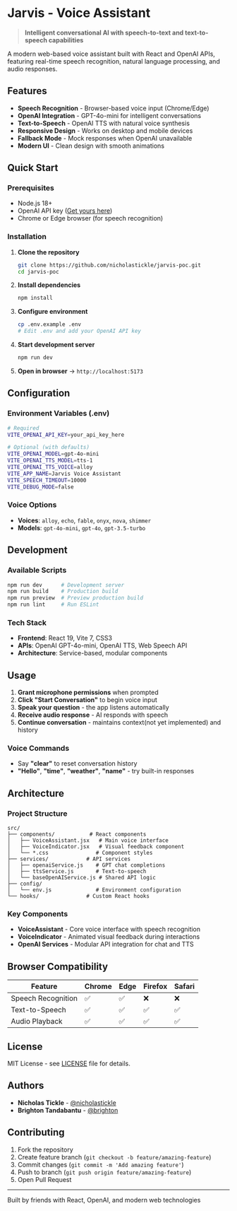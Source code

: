 # Jarvis - Voice Assistant

> **Intelligent conversational AI with speech-to-text and text-to-speech capabilities**

A modern web-based voice assistant built with React and OpenAI APIs, featuring real-time speech recognition, natural language processing, and audio responses.

## Features

- **Speech Recognition** - Browser-based voice input (Chrome/Edge)
- **OpenAI Integration** - GPT-4o-mini for intelligent conversations  
- **Text-to-Speech** - OpenAI TTS with natural voice synthesis
- **Responsive Design** - Works on desktop and mobile devices
- **Fallback Mode** - Mock responses when OpenAI unavailable
- **Modern UI** - Clean design with smooth animations

## Quick Start

### Prerequisites
- Node.js 18+ 
- OpenAI API key ([Get yours here](https://platform.openai.com/api-keys))
- Chrome or Edge browser (for speech recognition)

### Installation

1. **Clone the repository**
   ```bash
   git clone https://github.com/nicholastickle/jarvis-poc.git
   cd jarvis-poc
   ```

2. **Install dependencies**
   ```bash
   npm install
   ```

3. **Configure environment**
   ```bash
   cp .env.example .env
   # Edit .env and add your OpenAI API key
   ```

4. **Start development server**
   ```bash
   npm run dev
   ```

5. **Open in browser** → `http://localhost:5173`

## Configuration

### Environment Variables (.env)
```bash
# Required
VITE_OPENAI_API_KEY=your_api_key_here

# Optional (with defaults)
VITE_OPENAI_MODEL=gpt-4o-mini
VITE_OPENAI_TTS_MODEL=tts-1  
VITE_OPENAI_TTS_VOICE=alloy
VITE_APP_NAME=Jarvis Voice Assistant
VITE_SPEECH_TIMEOUT=10000
VITE_DEBUG_MODE=false
```

### Voice Options
- **Voices**: `alloy`, `echo`, `fable`, `onyx`, `nova`, `shimmer`
- **Models**: `gpt-4o-mini`, `gpt-4o`, `gpt-3.5-turbo`

## Development

### Available Scripts
```bash
npm run dev      # Development server
npm run build    # Production build  
npm run preview  # Preview production build
npm run lint     # Run ESLint
```

### Tech Stack
- **Frontend**: React 19, Vite 7, CSS3
- **APIs**: OpenAI GPT-4o-mini, OpenAI TTS, Web Speech API
- **Architecture**: Service-based, modular components

## Usage

1. **Grant microphone permissions** when prompted
2. **Click "Start Conversation"** to begin voice input
3. **Speak your question** - the app listens automatically
4. **Receive audio response** - AI responds with speech
5. **Continue conversation** - maintains context(not yet implemented) and history

### Voice Commands
- Say **"clear"** to reset conversation history
- **"Hello"**, **"time"**, **"weather"**, **"name"** - try built-in responses

## Architecture

### Project Structure
```
src/
├── components/           # React components
│   ├── VoiceAssistant.jsx   # Main voice interface
│   ├── VoiceIndicator.jsx   # Visual feedback component
│   └── *.css               # Component styles
├── services/            # API services
│   ├── openaiService.js    # GPT chat completions
│   ├── ttsService.js       # Text-to-speech
│   └── baseOpenAIService.js # Shared API logic
├── config/
│   └── env.js              # Environment configuration
└── hooks/               # Custom React hooks
```

### Key Components
- **VoiceAssistant** - Core voice interface with speech recognition
- **VoiceIndicator** - Animated visual feedback during interactions  
- **OpenAI Services** - Modular API integration for chat and TTS

## Browser Compatibility

| Feature | Chrome | Edge | Firefox | Safari |
|---------|--------|------|---------|--------|
| Speech Recognition | ✅ | ✅ | ❌ | ❌ |
| Text-to-Speech | ✅ | ✅ | ✅ | ✅ |
| Audio Playback | ✅ | ✅ | ✅ | ✅ |

## License

MIT License - see [LICENSE](./LICENSE) file for details.

## Authors

- **Nicholas Tickle** - [@nicholastickle](https://github.com/nicholastickle)
- **Brighton Tandabantu** - [@brighton](https://github.com/dev-thandabantu)

## Contributing

1. Fork the repository
2. Create feature branch (`git checkout -b feature/amazing-feature`)
3. Commit changes (`git commit -m 'Add amazing feature'`)
4. Push to branch (`git push origin feature/amazing-feature`)
5. Open Pull Request

---

Built by friends with React, OpenAI, and modern web technologies
